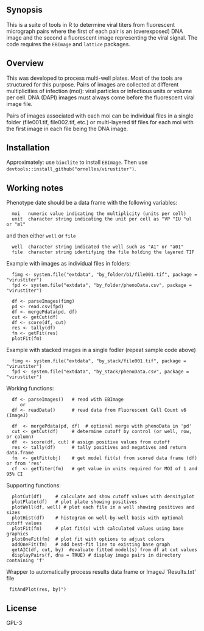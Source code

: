 ## Synopsis
This is a suite of tools in R to determine viral titers from fluorescent micrograph pairs where the first of each pair is an (overexposed) DNA image and the second a fluorescent image representing the viral signal. The code requires the `EBImage` and `lattice` packages.

## Overview
This was developed to process multi-well plates. Most of the tools are structured for this purpose. Pairs of images are collected at different multiplicities of infection (moi): viral particles or infectious units or volume per cell. DNA (DAPI) images must always come before the  fluorescent viral image file. 

Pairs of images associated with each moi can be individual files in a single folder (file001.tif, file002.tif, etc.) or multi-layered tif files for each moi with the first image in each file being the DNA image. 

## Installation

Approximately: use `bioclite` to install `EBImage`. Then use  `devtools::install_github("ornelles/virustiter")`.

## Working notes
Phenotype date should be a data frame with the following variables:
```
  moi   numeric value indicating the multiplicity (units per cell)
  unit  character string indicating the unit per cell as "VP "IU "ul or "ml"
```
and then either `well` or `file`
```
  well  character string indicated the well such as "A1" or "a01"
  file	character string identifying the file holding the layered TIF
```

Example with images as individual files in folders:
```
  fimg <- system.file("extdata", "by_folder/b1/file001.tif", package = "virustiter")
  fpd <- system.file("extdata", "by_folder/phenoData.csv", package = "virustiter")

  df <- parseImages(fimg)
  pd <- read.csv(fpd)
  df <- mergePdata(pd, df)
  cut <- getCut(df)
  df <- score(df, cut)
  res <- tally(df)
  fm <- getFit(res)
  plotFit(fm)
```
Example with stacked images in a single fodler (repeat sample code above)
```
  fimg <- system.file("extdata", "by_stack/file001.tif", package = "virustiter")
  fpd <- system.file("extdata", "by_stack/phenoData.csv", package = "virustiter")
```
Working functions:
```
  df <- parseImages()   # read with EBImage
     or
  df <- readData()      # read data from Fluorescent Cell Count v6 (ImageJ)

  df  <- mergePdata(pd, df)  # optional merge with phenoData in 'pd'
  cut <- getCut(df)     # determine cutoff by control (or well, row, or column)
  df  <- score(df, cut) # assign positive values from cutoff
  res <- tally(df)      # tally positives and negatives and return data.frame
  fm  <- getFit(obj)    # get model fit(s) from scored data frame (df) or from 'res'
  cf  <- getTiter(fm)   # get value in units required for MOI of 1 and 95% CI
```
Supporting functions:
```
  plotCut(df)     # calculate and show cutoff values with densityplot 
  plotPlate(df)   # plot plate showing positives
  plotWell(df, well) # plot each file in a well showing positives and sizes
  plotHist(df)    # histogram on well-by-well basis with optional cutoff values
  plotFit(fm)     # plot fit(s) with calculated values using base graphics
  plotOneFit(fm)  # plot fit with options to adjust colors
  addOneFit(fm)   # add best-fit line to existing base graph
  getAIC(df, cut, by)  #evaluate fitted model(s) from df at cut values
  displayPairs(f, dna = TRUE) # display image pairs in directory containing 'f'
```
Wrapper to automatically process results data frame or ImageJ 'Results.txt' file
``` 
 fitAndPlot(res, by)")
```

## License
GPL-3
